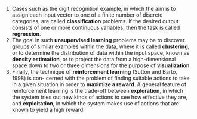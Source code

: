 1. Cases such as the digit recognition example, in which the aim is to assign each input vector to one of a finite number of discrete categories, are called **classification** problems. If the desired output consists of one or more continuous variables, then the task is called **regression**.
2. The goal in such **unsupervised learning** problems may be to discover groups of similar examples within the data, where it is called **clustering**, or to determine the distribution of data within the input space, known as **density estimation**, or to project the data from a high-dimensional space down to two or three dimensions for the purpose of **visualization**.
3.  Finally, the technique of **reinforcement learning** (Sutton and Barto, 1998) is con- cerned with the problem of finding suitable actions to take in a given situation in order to **maximize a reward**. A general feature of reinforcement learning is the trade-off between **exploration**, in which the system tries out new kinds of actions to see how effective they are, and **exploitation**, in which the system makes use of actions that are known to yield a high reward.
